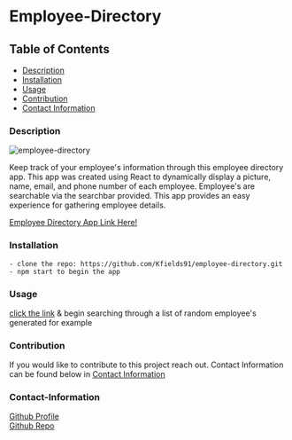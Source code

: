 # Employee-Directory

## Table of Contents

- [Description](#description)
- [Installation](#installation)
- [Usage](#usage)
- [Contribution](#contribution)
- [Contact Information](#contact-information)

### Description

![employee-directory](https://user-images.githubusercontent.com/68616301/107444353-4d355180-6aef-11eb-9680-33c254a9da0d.gif)

Keep track of your employee's information through this employee directory app. This app was created using React to dynamically display a picture, name, email, and phone number of each employee. Employee's are searchable via the searchbar provided. This app provides an easy experience for gathering employee details.

[Employee Directory App Link Here!](https://kfields91.github.io/employee-directory/)


### Installation

```
- clone the repo: https://github.com/Kfields91/employee-directory.git
- npm start to begin the app
```



### Usage

[click the link](https://github.com/Kfields91/employee-directory.git) & begin searching through a list of random employee's generated for example


### Contribution

If you would like to contribute to this project reach out. Contact Information can be found below in [Contact Information](#contact-information)

### Contact-Information

[Github Profile](https://github.com/https://github.com/Kfields91)
<br>
[Github Repo](https://github.com/Kfields91/employee-directory)